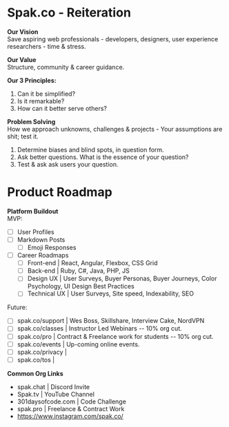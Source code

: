 # Spak.co - Reiteration

**Our Vision**<br>
Save aspiring web professionals - developers, designers, user experience researchers - time & stress.

**Our Value**<br>
Structure, community & career guidance.

**Our 3 Principles:**<br>
1. Can it be simplified?<br>
1. Is it remarkable?<br>
1. How can it better serve others?<br>

**Problem Solving**<br>
How we approach unknowns, challenges & projects - Your assumptions are shit; test it.

1. Determine biases and blind spots, in question form.
1. Ask better questions. What is the essence of your question?
1. Test & ask ask users your question.

# Product Roadmap

**Platform Buildout**<br>
MVP:<br>
- [ ] User Profiles<br>
- [ ] Markdown Posts<br>
  - [ ] Emoji Responses<br>
- [ ] Career Roadmaps<br>
  - [ ] Front-end       | React, Angular, Flexbox, CSS Grid<br>
  - [ ] Back-end        | Ruby, C#, Java, PHP, JS<br>
  - [ ] Design UX       | User Surveys, Buyer Personas, Buyer Journeys, Color Psychology, UI Design Best Practices<br>
  - [ ] Technical UX    | User Surveys, Site speed, Indexability, SEO

Future:<br>
- [ ] spak.co/support      | Wes Boss, Skillshare, Interview Cake, NordVPN<br>
- [ ] spak.co/classes      | Instructor Led Webinars -- 10% org cut.<br>
- [ ] spak.co/pro          | Contract & Freelance work for students -- 10% org cut.<br>
- [ ] spak.co/events       | Up-coming online events.<br>
- [ ] spak.co/privacy      | <br>
- [ ] spak.co/tos          |

**Common Org Links**
+ spak.chat | Discord Invite
+ Spak.tv | YouTube Channel
+ 301daysofcode.com | Code Challenge
+ spak.pro | Freelance & Contract Work
+ https://www.instagram.com/spak.co/